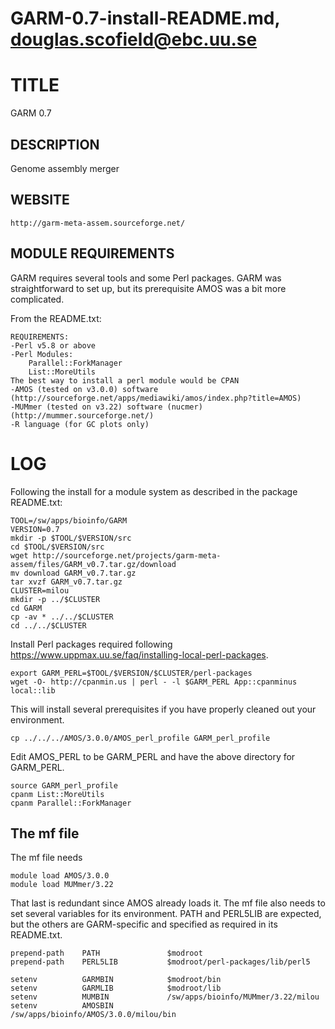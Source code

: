 # GARM-0.7-install-README.md, douglas.scofield@ebc.uu.se

TITLE
=====

GARM 0.7


DESCRIPTION
-----------

Genome assembly merger


WEBSITE
-------

    http://garm-meta-assem.sourceforge.net/


MODULE REQUIREMENTS
-------------------

GARM requires several tools and some Perl packages.  GARM was straightforward
to set up, but its prerequisite AMOS was a bit more complicated.

From the README.txt:

    REQUIREMENTS:
    -Perl v5.8 or above
    -Perl Modules:
        Parallel::ForkManager
        List::MoreUtils
    The best way to install a perl module would be CPAN
    -AMOS (tested on v3.0.0) software (http://sourceforge.net/apps/mediawiki/amos/index.php?title=AMOS)
    -MUMmer (tested on v3.22) software (nucmer) (http://mummer.sourceforge.net/)
    -R language (for GC plots only)


LOG
===

Following the install for a module system as described in the package README.txt:

    TOOL=/sw/apps/bioinfo/GARM
    VERSION=0.7
    mkdir -p $TOOL/$VERSION/src
    cd $TOOL/$VERSION/src
    wget http://sourceforge.net/projects/garm-meta-assem/files/GARM_v0.7.tar.gz/download
    mv download GARM_v0.7.tar.gz
    tar xvzf GARM_v0.7.tar.gz 
    CLUSTER=milou
    mkdir -p ../$CLUSTER
    cd GARM
    cp -av * ../../$CLUSTER
    cd ../../$CLUSTER

Install Perl packages required following https://www.uppmax.uu.se/faq/installing-local-perl-packages.

    export GARM_PERL=$TOOL/$VERSION/$CLUSTER/perl-packages
    wget -O- http://cpanmin.us | perl - -l $GARM_PERL App::cpanminus local::lib

This will install several prerequisites if you have properly cleaned out your environment.

    cp ../../../AMOS/3.0.0/AMOS_perl_profile GARM_perl_profile

Edit AMOS_PERL to be GARM_PERL and have the above directory for GARM_PERL.

    source GARM_perl_profile
    cpanm List::MoreUtils
    cpanm Parallel::ForkManager


The mf file
-----------

The mf file needs

    module load AMOS/3.0.0
    module load MUMmer/3.22

That last is redundant since AMOS already loads it.  The mf file also needs to set
several variables for its environment.  PATH and PERL5LIB are expected, but the
others are GARM-specific and specified as required in its README.txt.

    prepend-path    PATH               $modroot
    prepend-path    PERL5LIB           $modroot/perl-packages/lib/perl5

    setenv          GARMBIN            $modroot/bin
    setenv          GARMLIB            $modroot/lib
    setenv          MUMBIN             /sw/apps/bioinfo/MUMmer/3.22/milou
    setenv          AMOSBIN            /sw/apps/bioinfo/AMOS/3.0.0/milou/bin

